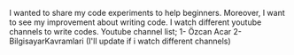 I wanted to share my code experiments to help beginners. Moreover, I want to see my improvement about writing code.
I watch different youtube channels to write codes.
Youtube channel list; 1- Özcan Acar   2- BilgisayarKavramlari     (I'll update if i watch different channels)
